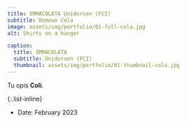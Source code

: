 ```yaml
---
title: IMMACOLATA Unidorsen (FCI)
subtitle: Domowo Cola
image: assets/img/portfolio/01-full-cola.jpg
alt: Shirts on a hanger

caption:
  title: IMMACOLATA
  subtitle: Unidorsen (FCI)
  thumbnail: assets/img/portfolio/01-thumbnail-cola.jpg
---
```

Tu opis **Coli**.

{:.list-inline}
- Date: February 2023

